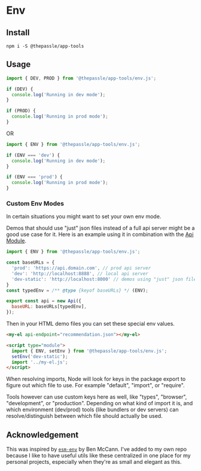 # Env

## Install

```
npm i -S @thepassle/app-tools
```

## Usage

```js
import { DEV, PROD } from '@thepassle/app-tools/env.js'; 

if (DEV) {
  console.log('Running in dev mode');
}

if (PROD) {
  console.log('Running in prod mode');
}
```

OR

```js
import { ENV } from '@thepassle/app-tools/env.js';

if (ENV === 'dev') {
  console.log('Running in dev mode');
}

if (ENV === 'prod') {
  console.log('Running in prod mode');
}
```

### Custom Env Modes

In certain situations you might want to set your own env mode.

Demos that should use "just" json files instead of a full api server might be a good use case for it.
Here is an example using it in combination with the [Api Module](../api/README.md).

```js
import { ENV } from '@thepassle/app-tools/env.js';

const baseURLs = {
  'prod': 'https://api.domain.com', // prod api server
  'dev': 'http://localhost:8888', // local api server
  'dev-static': 'http://localhost:8000' // demos using "just" json files
}
const typedEnv = /** @type {keyof baseURLs} */ (ENV);

export const api = new Api({
  baseURL: baseURLs[typedEnv],
});
```

Then in your HTML demo files you can set these special env values.

```html
<my-el api-endpoint="recommendation.json"></my-el>

<script type="module">
  import { ENV, setEnv } from '@thepassle/app-tools/env.js';
  setEnv('dev-static');
  import '../my-el.js';
</script>
```

When resolving imports, Node will look for keys in the package export to figure out which file to use. For example "default", "import", or "require".

Tools however can use custom keys here as well, like "types", "browser", "development", or "production". Depending on what kind of import it is, and which environment (dev/prod) tools (like bundlers or dev servers) can resolve/distinguish between which file should actually be used.

## Acknowledgement

This was inspired by [`esm-env`](https://github.com/benmccann/esm-env) by Ben McCann. I've added to my own repo because I like to have useful utils like these centralized in one place for my personal projects, especially when they're as small and elegant as this. 
